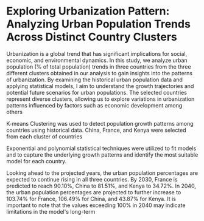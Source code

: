 # Exploring Urbanization Pattern: Analyzing Urban Population Trends Across Distinct Country Clusters

Urbanization is a global trend that has significant implications for social, economic, and environmental dynamics. In this study, we analyze urban population (% of total population) trends in three countries from the three different clusters obtained in our analysis to gain insights into the patterns of urbanization. By examining the historical urban population data and applying statistical models, I aim to understand the growth trajectories and potential future scenarios for urban populations. The selected countries represent diverse clusters, allowing us to explore variations in urbanization patterns influenced by factors such as economic development among others

K-means Clustering was used to detect population growth patterns among countries using historical data. China, France, and Kenya were selected from each cluster of countries

Exponential and polynomial statistical techniques were utilized to fit models and to capture the underlying growth patterns and identify the most suitable model for each country.

Looking ahead to the projected years, the urban population percentages are expected to continue rising in all three countries. By 2030, France is predicted to 
reach 90.10%, China to 81.51%, and Kenya to 34.72%. In 2040, the urban population percentages are projected to further increase to 103.74% for France, 
106.49% for China, and 43.87% for Kenya. It is important to note that the values exceeding 100% in 2040 may indicate limitations in the model's long-term
